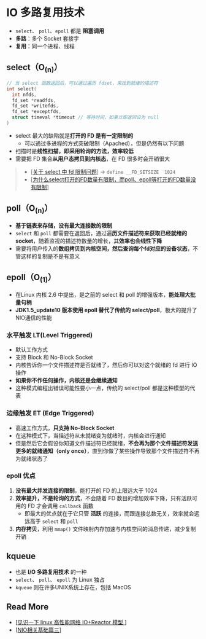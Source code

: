 # IO 多路复用技术



- `select`、 `poll`、`epoll` 都是 **阻塞调用**
- **多路**：多个 Socket 套接字
- **复用**：同一个进程、线程



## select（O<sub>(n)</sub>）

```c
// 当 select 函数返回后，可以通过遍历 fdset，来找到就绪的描述符
int select(
  int nfds, 
  fd_set *readfds, 
  fd_set *writefds, 
  fd_set *exceptfds, 
  struct timeval *timeout // 等待时间，如果立即返回设为 null
)
```



- select 最大的缺陷就是**打开的 FD 是有一定限制的**
  - 可以通过多进程的方式突破限制（Apached），但是仍然有以下问题
- 扫描时是**线性扫描，即采用轮询的方法，效率较低**
- 需要把 FD 集合**从用户态拷贝到内核态**，在 FD 很多时会开销很大

> - [[关于 select 中 fd 限制问题](https://www.cnblogs.com/yeta/p/3616728.html)] → `define __FD_SETSIZE  1024`
> - [[为什么select打开的FD数量有限制，而poll、epoll等打开的FD数量没有限制](https://www.zhihu.com/question/37219281/answer/74003967)]



## poll（O<sub>(n)</sub>）

- **基于链表来存储，没有最大连接数的限制**
- `select` 和 `poll` 都需要在返回后，通过遍**历文件描述符来获取已经就绪的 socket**，随着监视的描述符数量的增长，其**效率也会线性下降**
- 需要将用户传入的**数组拷贝到内核空间，然后查询每个fd对应的设备状态**，不管这样的复制是不是有意义



## epoll（O<sub>(1)</sub>）

- 在Linux 内核 2.6 中提出，是之前的 select 和 poll 的增强版本，**能处理大批量句柄**
- **JDK1.5_update10 版本使用 epoll 替代了传统的 select/poll**，极大的提升了NIO通信的性能



### 水平触发 LT(Level Triggered)

- 默认工作方式
- 支持 Block 和 No-Block Socket
- 内核告诉你一个文件描述符是否就绪了，然后你可以对这个就绪的 fd 进行 IO 操作
- **如果你不作任何操作，内核还是会继续通知**
- 这种模式编程出错误可能性要小一点，传统的 select/poll 都是这种模型的代表



### 边缘触发 ET (Edge Triggered)

- 高速工作方式，**只支持 No-Block Socket**
- 在这种模式下，当描述符从未就绪变为就绪时，内核会进行通知
- 但是然后它会假设你知道文件描述符已经就绪，**不会再为那个文件描述符发送更多的就绪通知（only once）**，直到你做了某些操作导致那个文件描述符不再为就绪状态了



### epoll 优点

1. **没有最大并发连接的限制**，能打开的 FD 的上限远大于 1024
2. **效率提升，不是轮询的方式**，不会随着 FD 数目的增加效率下降，只有活跃可用的 FD 才会调用 `callback` 函数
   - 即最大的优点就在于它只管 **活跃** 的连接，而跟连接总数无关，效率就会远远高于 `select` 和 `poll`
3. **内存拷贝**，利用 `mmap()` 文件映射内存加速与内核空间的消息传递，减少复制开销



## kqueue

- 也是 **I/O 多路复用技术** 的一种
- `select`、 `poll`、 `epoll` 为 Linux 独占
- `kqueue` 则在许多UNIX系统上存在，包括 MacOS



## Read More

- [[见识一下 linux 高性能网络 IO+Reactor 模型 ](https://juejin.cn/post/6892687008552976398)]
- [[NIO相关基础篇三](https://mp.weixin.qq.com/s/5SKgdkC0kaHN495psLd3Tg)]

